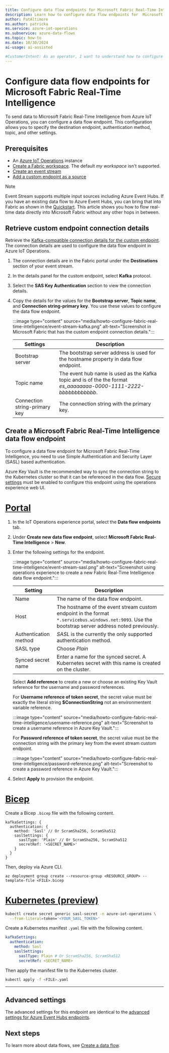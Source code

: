 ```yaml
---
title: Configure data flow endpoints for Microsoft Fabric Real-Time Intelligence
description: Learn how to configure data flow endpoints for  Microsoft Fabric Real-Time Intelligence in Azure IoT Operations.
author: PatAltimore
ms.author: patricka
ms.service: azure-iot-operations
ms.subservice: azure-data-flows
ms.topic: how-to
ms.date: 10/30/2024
ai-usage: ai-assisted

#CustomerIntent: As an operator, I want to understand how to configure data flow endpoints for  Microsoft Fabric Real-Time Intelligence in Azure IoT Operations so that I can send real-time data to Microsoft Fabric.
---
```


# Configure data flow endpoints for Microsoft Fabric Real-Time Intelligence

To send data to Microsoft Fabric Real-Time Intelligence from Azure IoT Operations, you can configure a data flow endpoint. This configuration allows you to specify the destination endpoint, authentication method, topic, and other settings.

## Prerequisites

- An [Azure IoT Operations](../deploy-iot-ops/howto-deploy-iot-operations.md) instance
- [Create a Fabric workspace](/fabric/get-started/create-workspaces). The default *my workspace* isn't supported.
- [Create an event stream](/fabric/real-time-intelligence/event-streams/create-manage-an-eventstream#create-an-eventstream)
- [Add a custom endpoint as a source](/fabric/real-time-intelligence/event-streams/add-source-custom-app#add-custom-endpoint-data-as-a-source)

> [!NOTE]
> Event Stream supports multiple input sources including Azure Event Hubs. If you have an existing data flow to Azure Event Hubs, you can bring that into Fabric as shown in the [Quickstart](../get-started-end-to-end-sample/quickstart-get-insights.md#ingest-data-into-real-time-intelligence). This article shows you how to flow real-time data directly into Microsoft Fabric without any other hops in between.

## Retrieve custom endpoint connection details

Retrieve the [Kafka-compatible connection details for the custom endpoint](/fabric/real-time-intelligence/event-streams/add-source-custom-app#kafka). The connection details are used to configure the data flow endpoint in Azure IoT Operations. 


1. The connection details are in the Fabric portal under the **Destinations** section of your event stream. 
1. In the details panel for the custom endpoint, select **Kafka** protocol.
1. Select the **SAS Key Authentication** section to view the connection details.
1. Copy the details for the values for the **Bootstrap server**, **Topic name**, and **Connection string-primary key**. You use these values to configure the data flow endpoint.

    :::image type="content" source="media/howto-configure-fabric-real-time-intelligence/event-stream-kafka.png" alt-text="Screenshot in Microsoft Fabric that has the custom endpoint connection details.":::
    
    | Settings              | Description                                                                           |
    |-----------------------|---------------------------------------------------------------------------------------|
    | Bootstrap server      | The bootstrap server address is used for the hostname property in data flow endpoint. |
    | Topic name            | The event hub name is used as the Kafka topic and is of the the format *es_aaaaaaaa-0000-1111-2222-bbbbbbbbbbbb*. |
    | Connection string-primary key | The connection string with the primary key. |

## Create a Microsoft Fabric Real-Time Intelligence data flow endpoint

To configure a data flow endpoint for Microsoft Fabric Real-Time Intelligence, you need to use Simple Authentication and Security Layer (SASL) based authentication.

Azure Key Vault is the recommended way to sync the connection string to the Kubernetes cluster so that it can be referenced in the data flow. [Secure settings](../deploy-iot-ops/howto-enable-secure-settings.md) must be enabled to configure this endpoint using the operations experience web UI.

# [Portal](#tab/portal)

1. In the IoT Operations experience portal, select the **Data flow endpoints** tab.
1. Under **Create new data flow endpoint**, select **Microsoft Fabric Real-Time Intelligence** > **New**.


1. Enter the following settings for the endpoint.

    :::image type="content" source="media/howto-configure-fabric-real-time-intelligence/event-stream-sasl.png" alt-text="Screenshot using operations experience to create a new Fabric Real-Time Intelligence data flow endpoint.":::

    | Setting               | Description                                                       |
    | --------------------- | ----------------------------------------------------------------- |
    | Name                  | The name of the data flow endpoint. |
    | Host                  | The hostname of the event stream custom endpoint in the format `*.servicebus.windows.net:9093`. Use the bootstrap server address noted previously. |
    | Authentication method | *SASL* is the currently the only supported authentication method. |
    | SASL type             | Choose *Plain* |
    | Synced secret name    | Enter a name for the synced secret. A Kubernetes secret with this name is created on the cluster. |

    Select **Add reference** to create a new or choose an existing Key Vault reference for the username and password references.

    For **Username reference of token secret**, the secret value must be exactly the literal string **$ConnectionString** not an environmentent variable reference.

    :::image type="content" source="media/howto-configure-fabric-real-time-intelligence/username-reference.png" alt-text="Screenshot to create a username reference in Azure Key Vault.":::

    For **Password reference of token secret**, the secret value must be the connection string with the primary key from the event stream custom endpoint.

    :::image type="content" source="media/howto-configure-fabric-real-time-intelligence/password-reference.png" alt-text="Screenshot to create a password reference in Azure Key Vault.":::

1. Select **Apply** to provision the endpoint.

# [Bicep](#tab/bicep)

Create a Bicep `.bicep` file with the following content.

```bicep
kafkaSettings: {
  authentication: {
    method: 'Sasl' // Or ScramSha256, ScramSha512
    saslSettings: {
      saslType: 'Plain' // Or ScramSha256, ScramSha512
      secretRef: '<SECRET_NAME>'
    }
  }
}
```

Then, deploy via Azure CLI.

```azurecli
az deployment group create --resource-group <RESOURCE_GROUP> --template-file <FILE>.bicep
```

# [Kubernetes (preview)](#tab/kubernetes)

```bash
kubectl create secret generic sasl-secret -n azure-iot-operations \
  --from-literal=token='<YOUR_SASL_TOKEN>'
```

Create a Kubernetes manifest `.yaml` file with the following content.

```yaml
kafkaSettings:
  authentication:
    method: Sasl
    saslSettings:
      saslType: Plain # Or ScramSha256, ScramSha512
      secretRef: <SECRET_NAME>
```

Then apply the manifest file to the Kubernetes cluster.

```bash
kubectl apply -f <FILE>.yaml
```

---

## Advanced settings

The advanced settings for this endpoint are identical to the [advanced settings for Azure Event Hubs endpoints](howto-configure-kafka-endpoint.md#advanced-settings).

## Next steps

To learn more about data flows, see [Create a data flow](howto-create-dataflow.md).
